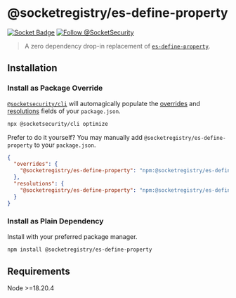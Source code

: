 # @socketregistry/es-define-property

[![Socket Badge](https://socket.dev/api/badge/npm/package/@socketregistry/es-define-property)](https://socket.dev/npm/package/@socketregistry/es-define-property)
[![Follow @SocketSecurity](https://img.shields.io/twitter/follow/SocketSecurity?style=social)](https://twitter.com/SocketSecurity)

> A zero dependency drop-in replacement of
> [`es-define-property`](https://www.npmjs.com/package/es-define-property).

## Installation

### Install as Package Override

[`@socketsecurity/cli`](https://www.npmjs.com/package/@socketsecurity/cli) will
automagically populate the
[overrides](https://docs.npmjs.com/cli/v9/configuring-npm/package-json#overrides)
and [resolutions](https://yarnpkg.com/configuration/manifest#resolutions) fields
of your `package.json`.

```sh
npx @socketsecurity/cli optimize
```

Prefer to do it yourself? You may manually add
`@socketregistry/es-define-property` to your `package.json`.

```json
{
  "overrides": {
    "@socketregistry/es-define-property": "npm:@socketregistry/es-define-property@^1"
  },
  "resolutions": {
    "@socketregistry/es-define-property": "npm:@socketregistry/es-define-property@^1"
  }
}
```

### Install as Plain Dependency

Install with your preferred package manager.

```sh
npm install @socketregistry/es-define-property
```

## Requirements

Node &gt;=18.20.4
